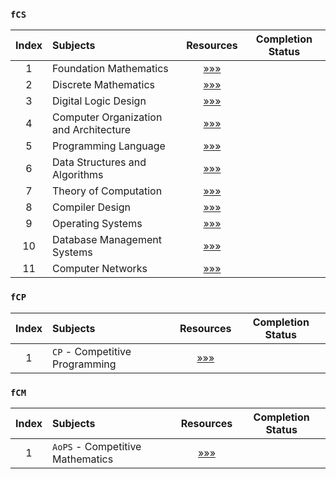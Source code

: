 ### `fCS`
| Index | Subjects | Resources | Completion Status |
| :---: | :--- | :---: | :---: |
| 1 | Foundation Mathematics | [»»»](https://www.vitalsource.com/products/foundation-maths-anthony-croft-robert-davison-v9781292289731) |  |
| 2 | Discrete Mathematics | [»»»](https://www.vitalsource.com/products/mathematics-a-discrete-introduction-edward-a-scheinerman-v9781285402062) |  |
| 3 | Digital Logic Design | [»»»](https://www.vitalsource.com/products/digital-logic-design-holdsworth-brian-woods-v9780750645829) |  |
| 4 | Computer Organization and Architecture | [»»»](https://www.vitalsource.com/products/computer-organization-ghosh-v9789353164294) |  |
| 5 | Programming Language | [»»»](https://www.vitalsource.com/products/introduction-to-c-george-s-tselikis-v9781000635744) |  |
| 6 | Data Structures and Algorithms | [»»»](https://india.oup.com/product/design-and-analysis-of-algorithms-9780198093695) |  |
| 7 | Theory of Computation | [»»»](https://www.vitalsource.com/products/introduction-to-the-theory-of-computation-michael-sipser-v9781285401065) |  |
| 8 | Compiler Design | [»»»](https://www.vitalsource.com/products/principles-of-compiler-design-v-raghavan-v9781259081408) |  |
| 9 | Operating Systems | [»»»](https://india.oup.com/product/principles-of-operating-systems-9780198082873) |  |
| 10 | Database Management Systems | [»»»](https://www.vitalsource.com/products/modern-database-management-jeff-hoffer-v9780134792279) |  |
| 11 | Computer Networks | [»»»](https://www.vitalsource.com/products/computer-networks-and-internets-douglas-e-comer-v9780133589139) |  |

### `fCP`
| Index | Subjects | Resources | Completion Status |
| :---: | :--- | :---: | :---: |
| 1 | `CP` - Competitive Programming | [»»»](https://cpbook.net/) |  |

### `fCM`
| Index | Subjects | Resources | Completion Status |
| :---: | :--- | :---: | :---: |
| 1 | `AoPS` - Competitive Mathematics | [»»»](https://artofproblemsolving.com/) |  |
